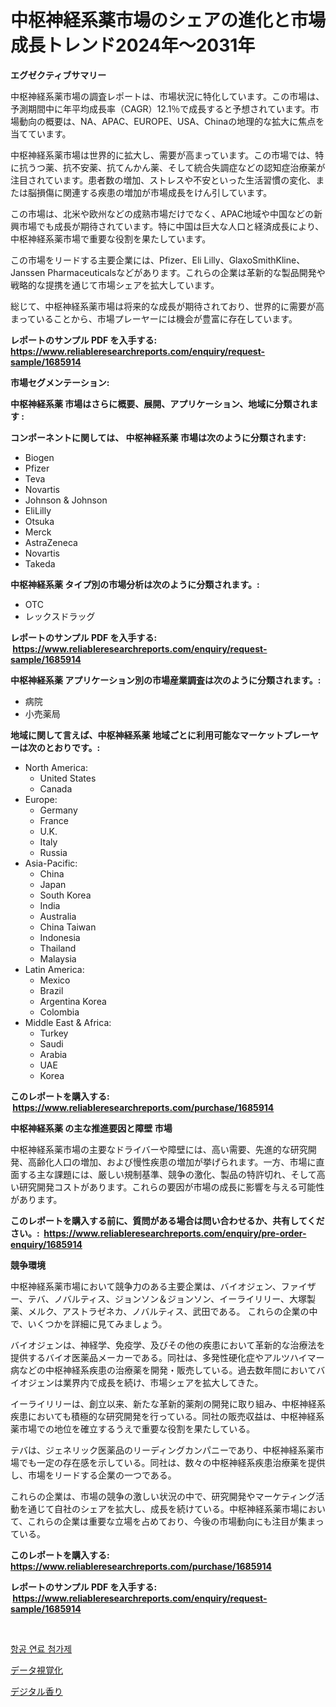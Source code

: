 <p><h1>中枢神経系薬市場のシェアの進化と市場成長トレンド2024年〜2031年</h1></p><p><strong>エグゼクティブサマリー</strong></p>
<p><p>中枢神経系薬市場の調査レポートは、市場状況に特化しています。この市場は、予測期間中に年平均成長率（CAGR）12.1％で成長すると予想されています。市場動向の概要は、NA、APAC、EUROPE、USA、Chinaの地理的な拡大に焦点を当てています。</p><p>中枢神経系薬市場は世界的に拡大し、需要が高まっています。この市場では、特に抗うつ薬、抗不安薬、抗てんかん薬、そして統合失調症などの認知症治療薬が注目されています。患者数の増加、ストレスや不安といった生活習慣の変化、または脳損傷に関連する疾患の増加が市場成長をけん引しています。</p><p>この市場は、北米や欧州などの成熟市場だけでなく、APAC地域や中国などの新興市場でも成長が期待されています。特に中国は巨大な人口と経済成長により、中枢神経系薬市場で重要な役割を果たしています。</p><p>この市場をリードする主要企業には、Pfizer、Eli Lilly、GlaxoSmithKline、Janssen Pharmaceuticalsなどがあります。これらの企業は革新的な製品開発や戦略的な提携を通じて市場シェアを拡大しています。</p><p>総じて、中枢神経系薬市場は将来的な成長が期待されており、世界的に需要が高まっていることから、市場プレーヤーには機会が豊富に存在しています。</p></p>
<p><strong>レポートのサンプル PDF を入手する: <a href="https://www.reliableresearchreports.com/enquiry/request-sample/1685914">https://www.reliableresearchreports.com/enquiry/request-sample/1685914</a></strong></p>
<p><strong>市場セグメンテーション:</strong></p>
<p><strong> 中枢神経系薬 市場はさらに概要、展開、アプリケーション、地域に分類されます :</strong></p>
<p><strong>コンポーネントに関しては、 中枢神経系薬 市場は次のように分類されます: &nbsp;</strong></p>
<p><ul><li>Biogen</li><li>Pfizer</li><li>Teva</li><li>Novartis</li><li>Johnson & Johnson</li><li>EliLilly</li><li>Otsuka</li><li>Merck</li><li>AstraZeneca</li><li>Novartis</li><li>Takeda</li></ul></p>
<p><strong> 中枢神経系薬 タイプ別の市場分析は次のように分類されます。:</strong></p>
<p><ul><li>OTC</li><li>レックスドラッグ</li></ul></p>
<p><strong>レポートのサンプル PDF を入手する: &nbsp;<a href="https://www.reliableresearchreports.com/enquiry/request-sample/1685914">https://www.reliableresearchreports.com/enquiry/request-sample/1685914</a></strong></p>
<p><strong> 中枢神経系薬 アプリケーション別の市場産業調査は次のように分類されます。:</strong></p>
<p><ul><li>病院</li><li>小売薬局</li></ul></p>
<p><strong>地域に関して言えば、中枢神経系薬 地域ごとに利用可能なマーケットプレーヤーは次のとおりです。:</strong></p>
<p><ul>
    <li>
        North America:
        <ul>
            <li>United States</li>
            <li>Canada</li>
        </ul>
    </li>
    <li>
        Europe:
        <ul>
            <li>Germany</li>
            <li>France</li>
            <li>U.K.</li>
            <li>Italy</li>
            <li>Russia</li>
        </ul>
    </li>
    <li>
        Asia-Pacific:
        <ul>
            <li>China</li>
            <li>Japan</li>
            <li>South Korea</li>
            <li>India</li>
            <li>Australia</li>
            <li>China Taiwan</li>
            <li>Indonesia</li>
            <li>Thailand</li>
            <li>Malaysia</li>
        </ul>
    </li>
    <li>
        Latin America:
        <ul>
            <li>Mexico</li>
            <li>Brazil</li>
            <li>Argentina Korea</li>
            <li>Colombia</li>
        </ul>
    </li>
    <li>
        Middle East & Africa:
        <ul>
            <li>Turkey</li>
            <li>Saudi</li>
            <li>Arabia</li>
            <li>UAE</li>
            <li>Korea</li>
        </ul>
    </li>
    </ul></p>
<p><strong>このレポートを購入する: &nbsp;<a href="https://www.reliableresearchreports.com/purchase/1685914">https://www.reliableresearchreports.com/purchase/1685914</a></strong></p>
<p><strong>中枢神経系薬 の主な推進要因と障壁 市場</strong></p>
<p><p>中枢神経系薬市場の主要なドライバーや障壁には、高い需要、先進的な研究開発、高齢化人口の増加、および慢性疾患の増加が挙げられます。一方、市場に直面する主な課題には、厳しい規制基準、競争の激化、製品の特許切れ、そして高い研究開発コストがあります。これらの要因が市場の成長に影響を与える可能性があります。</p></p>
<p><strong>このレポートを購入する前に、質問がある場合は問い合わせるか、共有してください。:&nbsp; <a href="https://www.reliableresearchreports.com/enquiry/pre-order-enquiry/1685914">https://www.reliableresearchreports.com/enquiry/pre-order-enquiry/1685914</a></strong></p>
<p><strong>競争環境</strong></p>
<p><p>中枢神経系薬市場において競争力のある主要企業は、バイオジェン、ファイザー、テバ、ノバルティス、ジョンソン＆ジョンソン、イーライリリー、大塚製薬、メルク、アストラゼネカ、ノバルティス、武田である。 これらの企業の中で、いくつかを詳細に見てみましょう。</p><p>バイオジェンは、神経学、免疫学、及びその他の疾患において革新的な治療法を提供するバイオ医薬品メーカーである。同社は、多発性硬化症やアルツハイマー病などの中枢神経系疾患の治療薬を開発・販売している。過去数年間においてバイオジェンは業界内で成長を続け、市場シェアを拡大してきた。</p><p>イーライリリーは、創立以来、新たな革新的薬剤の開発に取り組み、中枢神経系疾患においても積極的な研究開発を行っている。同社の販売収益は、中枢神経系薬市場での地位を確立するうえで重要な役割を果たしている。</p><p>テバは、ジェネリック医薬品のリーディングカンパニーであり、中枢神経系薬市場でも一定の存在感を示している。同社は、数々の中枢神経系疾患治療薬を提供し、市場をリードする企業の一つである。</p><p>これらの企業は、市場の競争の激しい状況の中で、研究開発やマーケティング活動を通じて自社のシェアを拡大し、成長を続けている。中枢神経系薬市場において、これらの企業は重要な立場を占めており、今後の市場動向にも注目が集まっている。</p></p>
<p><strong>このレポートを購入する: &nbsp; <a href="https://www.reliableresearchreports.com/purchase/1685914">https://www.reliableresearchreports.com/purchase/1685914</a></strong></p>
<p><strong>レポートのサンプル PDF を入手する: &nbsp;<a href="https://www.reliableresearchreports.com/enquiry/request-sample/1685914">https://www.reliableresearchreports.com/enquiry/request-sample/1685914</a></strong><strong></strong></p>
<p>&nbsp;</p>
<p><p><a href="https://medium.com/@ishacian.georges/%ED%95%AD%EA%B3%B5%EA%B8%B0-%EC%97%B0%EB%A3%8C-%EC%B2%A8%EA%B0%80%EC%A0%9C-%EC%8B%9C%EC%9E%A5-%EC%8B%9C%EC%9E%A5-%EC%A0%90%EC%9C%A0%EC%9C%A8-%EC%8B%9C%EC%9E%A5-%ED%8A%B8%EB%A0%8C%EB%93%9C-%EB%B0%8F-%EB%AF%B8%EB%9E%98-%EC%84%B1%EC%9E%A5-%ED%83%90%EC%83%89-47f314100a14">항공 연료 첨가제</a></p><p><a href="https://medium.com/@pollynsatcherayted345/%E3%83%87%E3%83%BC%E3%82%BF%E5%8F%AF%E8%A6%96%E5%8C%96%E5%B8%82%E5%A0%B4-%E3%82%BF%E3%82%A4%E3%83%97-%E3%82%A2%E3%83%97%E3%83%AA%E3%82%B1%E3%83%BC%E3%82%B7%E3%83%A7%E3%83%B3-%E3%81%8A%E3%82%88%E3%81%B3%E5%9C%B0%E7%90%86%E3%81%AB%E3%82%88%E3%82%8B%E5%8C%85%E6%8B%AC%E7%9A%84%E3%81%AA%E8%A9%95%E4%BE%A1-5f99f23f769a">データ視覚化</a></p><p><a href="https://medium.com/@pollynsatcherayted345/%E3%83%87%E3%82%B8%E3%82%BF%E3%83%AB%E9%A6%99%E3%82%8A%E5%B8%82%E5%A0%B4%E3%81%AE%E5%88%86%E6%9E%90-%E3%82%B0%E3%83%AD%E3%83%BC%E3%83%90%E3%83%AB%E7%94%A3%E6%A5%AD%E3%81%AE%E5%B1%95%E6%9C%9B%E3%81%A8%E4%BA%88%E6%B8%AC-2024%E5%B9%B4%E3%81%8B%E3%82%892031%E5%B9%B4%E3%81%BE%E3%81%A7-9a81d22d1106">デジタル香り</a></p></p>